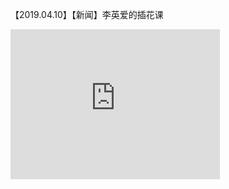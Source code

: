 【2019.04.10】【新闻】李英爱的插花课        
<div class="embed-container">
  <iframe
      src="https://video.h5.weibo.cn/1034:4359880761350723/4359880887805034"
      width="335"
      height="240"
      frameborder="0"
      allowfullscreen="">
  </iframe>
</div>
